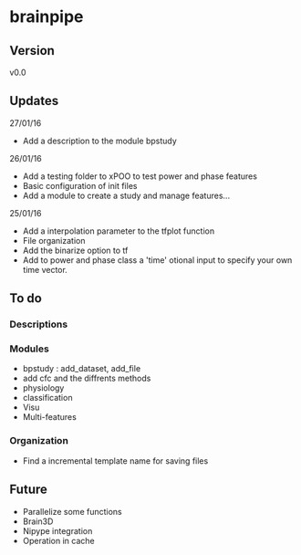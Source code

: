 # brainpipe

## Version
v0.0

## Updates
27/01/16
- Add a description to the module bpstudy

26/01/16
- Add a testing folder to xPOO to test power and phase features
- Basic configuration of init files
- Add a module to create a study and manage features...

25/01/16
- Add a interpolation parameter to the tfplot function
- File organization
- Add the binarize option to tf
- Add to power and phase class a 'time' otional input to specify
	your own time vector.

## To do
### Descriptions

### Modules
- bpstudy : add_dataset, add_file
- add cfc and the diffrents methods
- physiology
- classification
- Visu
- Multi-features

### Organization
- Find a incremental template name for saving files

## Future
- Parallelize some functions
- Brain3D
- Nipype integration
- Operation in cache
